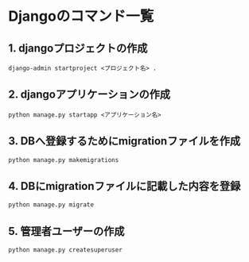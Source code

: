 # Djangoのコマンド一覧

## 1. djangoプロジェクトの作成
```
django-admin startproject <プロジェクト名> .
```

## 2. djangoアプリケーションの作成
```
python manage.py startapp <アプリケーション名>
```

## 3. DBへ登録するためにmigrationファイルを作成
```
python manage.py makemigrations
```

## 4. DBにmigrationファイルに記載した内容を登録
```
python manage.py migrate
```

## 5. 管理者ユーザーの作成
```
python manage.py createsuperuser
```